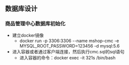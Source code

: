 

## 数据库设计

### 商品管理中心数据库初始化
- 建立docker镜像
    - docker run -p 3306:3306 --name mshop-cmc -e MYSQL_ROOT_PASSWORD=123456 -d mysql:5.6
- 进入容器或者通过客户端连接，然后执行cmc.sql的sql语句
    - 进入容器的命令：docker exec -it 321s /bin/bash